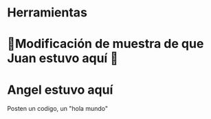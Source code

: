 # Herramientas

# 🚨Modificación de muestra de que Juan estuvo aquí 🚨
# Angel estuvo aquí

Posten un codigo, un "hola mundo" 